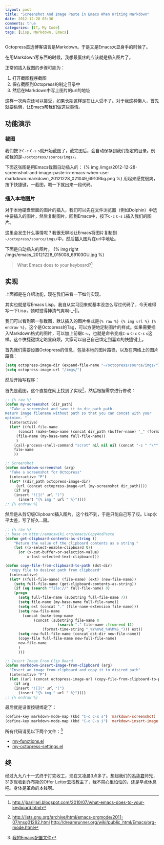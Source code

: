 ```yaml
---
layout: post
title: "Screenshot And Image Paste in Emacs When Writing Markdown"
date: 2012-12-28 03:36
comments: true
categories: [IT, My Code]
tags: [Lisp, Markdown, Emacs]
---
```


Octopress首选博客语言是Markdown。于是又是Emacs大显身手的时候了。

在用Markdown写东西的时候，我想最蛋疼的应该就是插入图片了。

正常的插入截图的步骤可能为：

1. 打开截图程序截图
1. 保存截图到Octopress的制定目录中
1. 然后在Markdown中写上图片的url的地址

这样一次两次还可以接受，如果长期这样是在让人受不了。对于我这种懒人，首先就要偷懒，让Emacs帮我们做这些事情。

## 功能演示

### 截图
我们按下`C-c` `C-s` `s`就开始截图了，截完图后，会自动保存到我们指定的目录，例如我的是`~/octopress/source/imgs/`。

下面这张图是用Emacs截图自动插入的：
{% img /imgs/2012-12-28-screenshot-and-image-paste-in-emacs-when-use-markdown.markdown_20121228_021049_6910Rbg.png %}
用起来感觉很爽，按下快捷键，一截图，唰一下就出来一段代码。

<!-- more -->

### 插入本地图片
对于本地硬盘里面的图片的插入，我们可以先在文件浏览器（例如Dolphin）中选中要插入的图片，然后复制图片。回到Emacs中，按下`C-c` `C-s` `i`插入我们的图片。

这里会发生什么事情呢？我很无聊地让Emacs将图片复制到`~/octopress/source/imgs/`中，然后插入图片在url中地址。

下面是自动插入的图片。
{% img right /imgs/emacs_20121228_015008_69103GU.jpg %}

> What Emacs does to your keyboard?[^1]


## 实现
上面都是在介绍功能，现在我们来看一下如何实现。

其实也就是写Emacs Lisp。我自从实习回来就基本没怎么写过代码了，今天难得写一下Lisp，顿时觉得神清气爽啊-_-||。

我们可以看到第一张截图，默认插入的图片格式是`{% raw %} {% img url %} {% endraw %}`，这个是Octopress的Tag，可以方便地定制图片的样式。如果需要插入Markdown格式的图片，可以加上前缀`C-u`，也就是命令变成`C-u` `C-c` `C-s` `s`这样。这个快捷键绑定略显麻烦，大家可以自己自己绑定到喜欢的快捷键上。

首先我们需要设置Octopress的信息，包括本地的图片路径，以及在网络上的图片路径：

``` cl
(setq octopress-image-dir (expand-file-name "~/octopress/source/imgs/"))
(setq octopress-image-url "/imgs/")
```

然后开始写程序：

首先是截图，这个直接在网上找到了实现[^2]，然后根据需求进行修改：

``` cl
;; {% raw %}
(defun my-screenshot (dir_path)
  "Take a screenshot and save it to dir_path path.
Return image filename without path so that you can concat with your
opinion. "
  (interactive)
  (let* ((full-file-name
	  (concat (make-temp-name (concat dir_path (buffer-name) "_" (format-time-string "%Y%m%d_%H%M%S_"))) ".png"))
	 (file-name (my-base-name full-file-name))
	 )
    (call-process-shell-command "scrot" nil nil nil (concat "-s " "\"" full-file-name "\""))
    file-name
    ))

;; Screenshot
(defun markdown-screenshot (arg)
  "Take a screenshot for Octopress"
  (interactive "P")
  (let* ((dir_path octopress-image-dir)
	 (url (concat octopress-image-url (my-screenshot dir_path))))
    (if arg
	(insert "![](" url ")")
      (insert "{% img " url " %}"))))
;; {% endraw %}
```

然后是从剪切版Clipboard插入图片，这个找不到，于是只能自己写了哎。Lisp水平太差，写了好久...囧。

``` cl
;; {% raw %}
;; base on http://emacswiki.org/emacs/CopyAndPaste
(defun get-clipboard-contents-as-string ()
    "Return the value of the clipboard contents as a string."
    (let ((x-select-enable-clipboard t))
      (or (x-cut-buffer-or-selection-value)
          x-last-selected-text-clipboard)))

(defun copy-file-from-clipboard-to-path (dst-dir)
  "copy file to desired path from clipboard"
  (interactive)
  (let* ((full-file-name) (file-name) (ext) (new-file-name))
    (setq full-file-name (get-clipboard-contents-as-string))
    (if (eq (search "file://" full-file-name) 0)
	(progn
	  (setq full-file-name (substring full-file-name 7))
	  (setq file-name (my-base-name full-file-name))
	  (setq ext (concat "." (file-name-extension file-name)))
	  (setq new-file-name
		(concat (make-temp-name
			 (concat (substring file-name 0
					    (search "." file-name :from-end t))
				 (format-time-string "_%Y%m%d_%H%M%S_"))) ext))
	  (setq new-full-file-name (concat dst-dir new-file-name))
	  (copy-file full-file-name new-full-file-name)
	  new-file-name
	  )
      )))

;; Insert Image From Clip Board
(defun markdown-insert-image-from-clipboard (arg)
  "Insert an image from clipboard and copy it to disired path"
  (interactive "P")
  (let ((url (concat octopress-image-url (copy-file-from-clipboard-to-path octopress-image-dir))))
    (if arg
	(insert "![](" url ")")
      (insert "{% img " url " %}"))))
;; {% endraw %}
```

最后就是设置按键绑定了：

``` cl
(define-key markdown-mode-map (kbd "C-c C-s s") 'markdown-screenshot)
(define-key markdown-mode-map (kbd "C-c C-s i") 'markdown-insert-image-from-clipboard)
```

所有代码请见以下两个文件：[^3]

 * [my-functions.el](https://github.com/cedricporter/vim-emacs-setting/blob/master/emacs/.emacs.d/configs/my-functions.el)
 * [my-octopress-settings.el](https://github.com/cedricporter/vim-emacs-setting/blob/master/emacs/.emacs.d/configs/my-octopress-settings.el)

## 终
经过九九八十一式终于打完收工，现在又凌晨3点多了。想起我们的[冯华君](http://huajun.w18.net/)师兄，31岁就收到乔布斯的Offer Letter去找教主了，我不禁心里怕怕的，还是早点休息吧。身体是革命的本钱啊。



[^1]: <http://jbarillari.blogspot.com/2010/07/what-emacs-does-to-your-keyboard.html>
[^2]: <http://lists.gnu.org/archive/html/emacs-orgmode/2011-07/msg01292.html> <http://dreamrunner.org/wiki/public_html/Emacs/org-mode.html>
[^3]: [我的Emacs配置文件](https://github.com/cedricporter/vim-emacs-setting)
